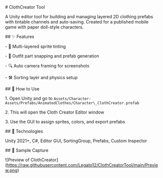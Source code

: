\# ClothCreator Tool



A Unity editor tool for building and managing layered 2D clothing prefabs with tintable channels and auto-saving. Created for a published mobile game with paper doll-style characters.



\## ✨ Features

\- 🎨 Multi-layered sprite tinting

\- 🧵 Outfit part snapping and prefab generation

\- 🔍 Auto camera framing for screenshots

\- 🛠️ Sorting layer and physics setup



\## 🧪 How to Use

1\. Open Unity and go to `Assets/Character-Assets/Prefabs/AnimatedClothes/Character\_ClothCreator.prefab`

2\. This will open the Cloth Creator Editor window

3\. Use the GUI to assign sprites, colors, and export prefabs



\## 🧠 Technologies

Unity 2021+, C#, Editor GUI, SortingGroup, Prefabs, Custom Inspector



\## 🎨 Sample Capture

!\[Preview of ClothCreator](https://raw.githubusercontent.com/Legato12/ClothCreatorTool/main/Preview.png)



